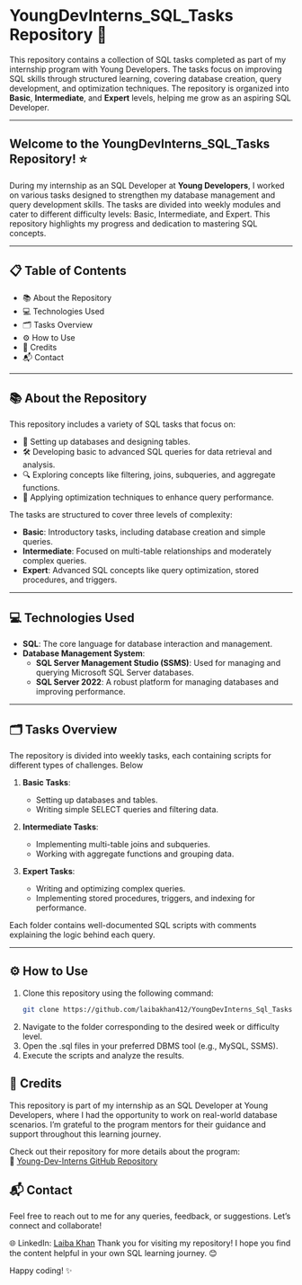 # YoungDevInterns_SQL_Tasks Repository 🌟

This repository contains a collection of SQL tasks completed as part of my internship program with Young Developers. The tasks focus on improving SQL skills through structured learning, covering database creation, query development, and optimization techniques. The repository is organized into **Basic**, **Intermediate**, and **Expert** levels, helping me grow as an aspiring SQL Developer.

---

## Welcome to the YoungDevInterns_SQL_Tasks Repository! ⭐
During my internship as an SQL Developer at **Young Developers**, I worked on various tasks designed to strengthen my database management and query development skills. The tasks are divided into weekly modules and cater to different difficulty levels: Basic, Intermediate, and Expert. This repository highlights my progress and dedication to mastering SQL concepts.

---

## 📋 Table of Contents
- 📚 About the Repository  
- 💻 Technologies Used  
- 🗂️ Tasks Overview  
- ⚙️ How to Use  
- 🤝 Credits  
- 📬 Contact  

---

## 📚 About the Repository
This repository includes a variety of SQL tasks that focus on:  
- 📂 Setting up databases and designing tables.  
- 🛠️ Developing basic to advanced SQL queries for data retrieval and analysis.  
- 🔍 Exploring concepts like filtering, joins, subqueries, and aggregate functions.  
- 🚀 Applying optimization techniques to enhance query performance.  

The tasks are structured to cover three levels of complexity:  
- **Basic**: Introductory tasks, including database creation and simple queries.  
- **Intermediate**: Focused on multi-table relationships and moderately complex queries.  
- **Expert**: Advanced SQL concepts like query optimization, stored procedures, and triggers.

---

## 💻 Technologies Used
- **SQL**: The core language for database interaction and management.  
- **Database Management System**:   
  - **SQL Server Management Studio (SSMS)**: Used for managing and querying Microsoft SQL Server databases.  
  - **SQL Server 2022**: A robust platform for managing databases and improving performance.  

---

## 🗂️ Tasks Overview
The repository is divided into weekly tasks, each containing scripts for different types of challenges. Below
1. **Basic Tasks**:  
   - Setting up databases and tables.  
   - Writing simple SELECT queries and filtering data.  

2. **Intermediate Tasks**:  
   - Implementing multi-table joins and subqueries.  
   - Working with aggregate functions and grouping data.  

3. **Expert Tasks**:  
   - Writing and optimizing complex queries.  
   - Implementing stored procedures, triggers, and indexing for performance.  

Each folder contains well-documented SQL scripts with comments explaining the logic behind each query.

---

## ⚙️ How to Use
1. Clone this repository using the following command:
   ```bash
   git clone https://github.com/laibakhan412/YoungDevInterns_Sql_Tasks
2. Navigate to the folder corresponding to the desired week or difficulty level.
3. Open the .sql files in your preferred DBMS tool (e.g., MySQL, SSMS).
4. Execute the scripts and analyze the results.

## 🤝 Credits
This repository is part of my internship as an SQL Developer at Young Developers, where I had the opportunity to work on real-world database scenarios. I’m grateful to the program mentors for their guidance and support throughout this learning journey.
 
Check out their repository for more details about the program:  
🔗 [Young-Dev-Interns GitHub Repository](https://github.com/Young-Dev-Interns)

## 📬 Contact
Feel free to reach out to me for any queries, feedback, or suggestions. Let’s connect and collaborate!

🌐 LinkedIn: [Laiba Khan](https://www.linkedin.com/in/laiba-khan-955691264/) 
Thank you for visiting my repository! I hope you find the content helpful in your own SQL learning journey. 😊

Happy coding! ✨

